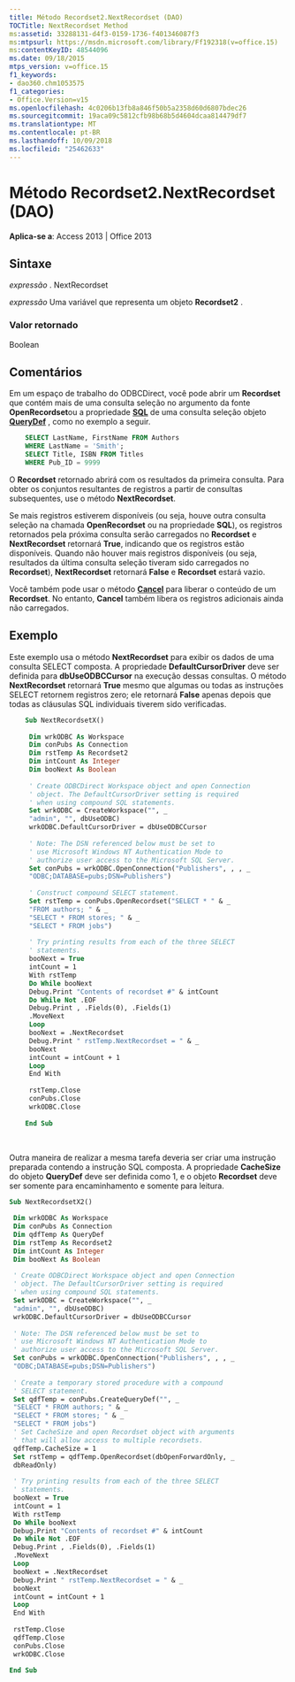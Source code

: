 ```yaml
---
title: Método Recordset2.NextRecordset (DAO)
TOCTitle: NextRecordset Method
ms:assetid: 33288131-d4f3-0159-1736-f401346087f3
ms:mtpsurl: https://msdn.microsoft.com/library/Ff192318(v=office.15)
ms:contentKeyID: 48544096
ms.date: 09/18/2015
mtps_version: v=office.15
f1_keywords:
- dao360.chm1053575
f1_categories:
- Office.Version=v15
ms.openlocfilehash: 4c0206b13fb8a846f50b5a2358d60d6807bdec26
ms.sourcegitcommit: 19aca09c5812cfb98b68b5d4604dcaa814479df7
ms.translationtype: MT
ms.contentlocale: pt-BR
ms.lasthandoff: 10/09/2018
ms.locfileid: "25462633"
---
```

# <a name="recordset2nextrecordset-method-dao"></a>Método Recordset2.NextRecordset (DAO)


**Aplica-se a**: Access 2013 | Office 2013

## <a name="syntax"></a>Sintaxe

*expressão* . NextRecordset

*expressão* Uma variável que representa um objeto **Recordset2** .

### <a name="return-value"></a>Valor retornado

Boolean

## <a name="remarks"></a>Comentários

Em um espaço de trabalho do ODBCDirect, você pode abrir um **Recordset** que contém mais de uma consulta seleção no argumento da fonte **OpenRecordset**ou a propriedade **[SQL](querydef-sql-property-dao.md)** de uma consulta seleção objeto **[QueryDef](querydef-object-dao.md)** , como no exemplo a seguir.

```sql
    SELECT LastName, FirstName FROM Authors 
    WHERE LastName = 'Smith'; 
    SELECT Title, ISBN FROM Titles 
    WHERE Pub_ID = 9999 
```

O **Recordset** retornado abrirá com os resultados da primeira consulta. Para obter os conjuntos resultantes de registros a partir de consultas subsequentes, use o método **NextRecordset**.

Se mais registros estiverem disponíveis (ou seja, houve outra consulta seleção na chamada **OpenRecordset** ou na propriedade **SQL**), os registros retornados pela próxima consulta serão carregados no **Recordset** e **NextRecordset** retornará **True**, indicando que os registros estão disponíveis. Quando não houver mais registros disponíveis (ou seja, resultados da última consulta seleção tiveram sido carregados no **Recordset**), **NextRecordset** retornará **False** e **Recordset** estará vazio.

Você também pode usar o método **[Cancel](connection-cancel-method-dao.md)** para liberar o conteúdo de um **Recordset**. No entanto, **Cancel** também libera os registros adicionais ainda não carregados.

## <a name="example"></a>Exemplo

Este exemplo usa o método **NextRecordset** para exibir os dados de uma consulta SELECT composta. A propriedade **DefaultCursorDriver** deve ser definida para **dbUseODBCCursor** na execução dessas consultas. O método **NextRecordset** retornará **True** mesmo que algumas ou todas as instruções SELECT retornem registros zero; ele retornará **False** apenas depois que todas as cláusulas SQL individuais tiverem sido verificadas.

```vb
    Sub NextRecordsetX() 
     
     Dim wrkODBC As Workspace 
     Dim conPubs As Connection 
     Dim rstTemp As Recordset2 
     Dim intCount As Integer 
     Dim booNext As Boolean 
     
     ' Create ODBCDirect Workspace object and open Connection 
     ' object. The DefaultCursorDriver setting is required 
     ' when using compound SQL statements. 
     Set wrkODBC = CreateWorkspace("", _ 
     "admin", "", dbUseODBC) 
     wrkODBC.DefaultCursorDriver = dbUseODBCCursor 
     
     ' Note: The DSN referenced below must be set to 
     ' use Microsoft Windows NT Authentication Mode to 
     ' authorize user access to the Microsoft SQL Server. 
     Set conPubs = wrkODBC.OpenConnection("Publishers", , , _ 
     "ODBC;DATABASE=pubs;DSN=Publishers") 
     
     ' Construct compound SELECT statement. 
     Set rstTemp = conPubs.OpenRecordset("SELECT * " & _ 
     "FROM authors; " & _ 
     "SELECT * FROM stores; " & _ 
     "SELECT * FROM jobs") 
     
     ' Try printing results from each of the three SELECT 
     ' statements. 
     booNext = True 
     intCount = 1 
     With rstTemp 
     Do While booNext 
     Debug.Print "Contents of recordset #" & intCount 
     Do While Not .EOF 
     Debug.Print , .Fields(0), .Fields(1) 
     .MoveNext 
     Loop 
     booNext = .NextRecordset 
     Debug.Print " rstTemp.NextRecordset = " & _ 
     booNext 
     intCount = intCount + 1 
     Loop 
     End With 
     
     rstTemp.Close 
     conPubs.Close 
     wrkODBC.Close 
     
    End Sub 
```

<br/>

Outra maneira de realizar a mesma tarefa deveria ser criar uma instrução preparada contendo a instrução SQL composta. A propriedade **CacheSize** do objeto **QueryDef** deve ser definida como 1, e o objeto **Recordset** deve ser somente para encaminhamento e somente para leitura.

```vb 
Sub NextRecordsetX2() 
 
 Dim wrkODBC As Workspace 
 Dim conPubs As Connection 
 Dim qdfTemp As QueryDef 
 Dim rstTemp As Recordset2 
 Dim intCount As Integer 
 Dim booNext As Boolean 
 
 ' Create ODBCDirect Workspace object and open Connection 
 ' object. The DefaultCursorDriver setting is required 
 ' when using compound SQL statements. 
 Set wrkODBC = CreateWorkspace("", _ 
 "admin", "", dbUseODBC) 
 wrkODBC.DefaultCursorDriver = dbUseODBCCursor 
 
 ' Note: The DSN referenced below must be set to 
 ' use Microsoft Windows NT Authentication Mode to 
 ' authorize user access to the Microsoft SQL Server. 
 Set conPubs = wrkODBC.OpenConnection("Publishers", , , _ 
 "ODBC;DATABASE=pubs;DSN=Publishers") 
 
 ' Create a temporary stored procedure with a compound 
 ' SELECT statement. 
 Set qdfTemp = conPubs.CreateQueryDef("", _ 
 "SELECT * FROM authors; " & _ 
 "SELECT * FROM stores; " & _ 
 "SELECT * FROM jobs") 
 ' Set CacheSize and open Recordset object with arguments 
 ' that will allow access to multiple recordsets. 
 qdfTemp.CacheSize = 1 
 Set rstTemp = qdfTemp.OpenRecordset(dbOpenForwardOnly, _ 
 dbReadOnly) 
 
 ' Try printing results from each of the three SELECT 
 ' statements. 
 booNext = True 
 intCount = 1 
 With rstTemp 
 Do While booNext 
 Debug.Print "Contents of recordset #" & intCount 
 Do While Not .EOF 
 Debug.Print , .Fields(0), .Fields(1) 
 .MoveNext 
 Loop 
 booNext = .NextRecordset 
 Debug.Print " rstTemp.NextRecordset = " & _ 
 booNext 
 intCount = intCount + 1 
 Loop 
 End With 
 
 rstTemp.Close 
 qdfTemp.Close 
 conPubs.Close 
 wrkODBC.Close 
 
End Sub 
 
```

